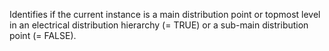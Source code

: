Identifies if the current instance is a main distribution point or topmost level in an electrical distribution hierarchy (= TRUE) or a sub-main distribution point (= FALSE).
